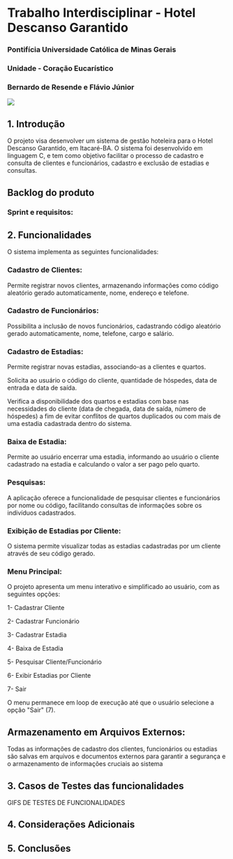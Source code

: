 # Trabalho Interdisciplinar - Hotel Descanso Garantido
### Pontifícia Universidade Católica de Minas Gerais 
### Unidade - Coração Eucarístico
### Bernardo de Resende e Flávio Júnior

<img src = "https://github.com/flaviojuniordev/TRABALHO-FINAL-AEDS1/blob/main/img/logo_hotel.png">

## 1. Introdução 

O projeto visa desenvolver um sistema de gestão hoteleira para o Hotel Descanso Garantido, em Itacaré-BA. O sistema foi desenvolvido em linguagem C, e tem como objetivo facilitar o processo de cadastro e consulta de clientes e funcionários, cadastro e exclusão de estadias e consultas. 


## Backlog do produto
### Sprint e requisitos:

## 2. Funcionalidades 

O sistema implementa as seguintes funcionalidades: 

### Cadastro de Clientes: 

Permite registrar novos clientes, armazenando informações como código aleatório gerado automaticamente, nome, endereço e telefone. 

### Cadastro de Funcionários: 

Possibilita a inclusão de novos funcionários, cadastrando código aleatório gerado automaticamente, nome, telefone, cargo e salário. 

### Cadastro de Estadias: 

Permite registrar novas estadias, associando-as a clientes e quartos. 

Solicita ao usuário o código do cliente, quantidade de hóspedes, data de entrada e data de saída. 

Verifica a disponibilidade dos quartos e estadias com base nas necessidades do cliente (data de chegada, data de saída, número de hóspedes) a fim de evitar conflitos de quartos duplicados ou com mais de uma estadia cadastrada dentro do sistema. 

### Baixa de Estadia: 

Permite ao usuário encerrar uma estadia, informando ao usuário o cliente cadastrado na estadia e calculando o valor a ser pago pelo quarto. 

### Pesquisas: 

A aplicação oferece a funcionalidade de pesquisar clientes e funcionários por nome ou código, facilitando consultas de informações sobre os indivíduos cadastrados. 

### Exibição de Estadias por Cliente: 

O sistema permite visualizar todas as estadias cadastradas por um cliente através de seu código gerado. 

### Menu Principal: 

O projeto apresenta um menu interativo e simplificado ao usuário, com as seguintes opções: 

1- Cadastrar Cliente 

2- Cadastrar Funcionário 

3- Cadastrar Estadia 

4- Baixa de Estadia 

5- Pesquisar Cliente/Funcionário 

6- Exibir Estadias por Cliente 

7- Sair 

O menu permanece em loop de execução até que o usuário selecione a opção "Sair" (7). 

## Armazenamento em Arquivos Externos: 

Todas as informações de cadastro dos clientes, funcionários ou estadias são salvas em arquivos e documentos externos para garantir a segurança e o armazenamento de informações cruciais ao sistema 

## 3. Casos de Testes das funcionalidades
GIFS DE TESTES DE FUNCIONALIDADES

## 4. Considerações Adicionais 


## 5. Conclusões 

 
